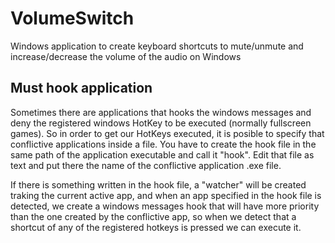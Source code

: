 # VolumeSwitch
Windows application to create keyboard shortcuts to mute/unmute and increase/decrease the volume of the audio on Windows

## Must hook application
Sometimes there are applications that hooks the windows messages and deny the registered windows HotKey to be executed (normally fullscreen games). 
So in order to get our HotKeys executed, it is posible to specify that conflictive applications inside a file. You have to create the hook file in the same path of the application executable and call it "hook".
Edit that file as text and put there the name of the conflictive application .exe file.

If there is something written in the hook file, a "watcher" will be created traking the current active app, and when an app specified in the hook file is detected, we create a windows messages hook that will have more 
priority than the one created by the conflictive app, so when we detect that a shortcut of any of the registered hotkeys is pressed we can execute it.
